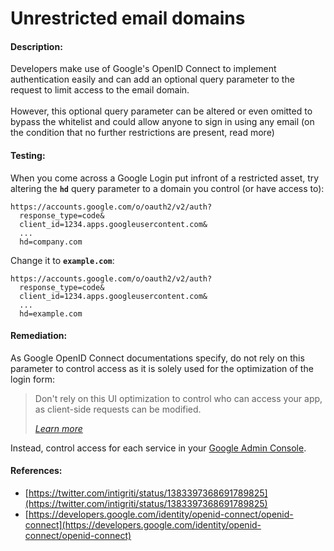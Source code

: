 # Unrestricted email domains

#### Description:

Developers make use of Google's OpenID Connect to implement authentication easily and can add an optional query parameter to the request to limit access to the email domain.\
\
However, this optional query parameter can be altered or even omitted to bypass the whitelist and could allow anyone to sign in using any email (on the condition that no further restrictions are present, read more)

#### Testing:

When you come across a Google Login put infront of a restricted asset, try altering the **`hd`** query parameter to a domain you control (or have access to):

```http
https://accounts.google.com/o/oauth2/v2/auth?
  response_type=code&
  client_id=1234.apps.googleusercontent.com&
  ...
  hd=company.com
```

Change it to **`example.com`**:

```
https://accounts.google.com/o/oauth2/v2/auth?
  response_type=code&
  client_id=1234.apps.googleusercontent.com&
  ...
  hd=example.com
```

#### Remediation:

As Google OpenID Connect documentations specify, do not rely on this parameter to control access as it is solely used for the optimization of the login form:

> Don't rely on this UI optimization to control who can access your app, as client-side requests can be modified.
>
> [_Learn more_](https://developers.google.com/identity/openid-connect/openid-connect#hd-param)

Instead, control access for each service in your [Google Admin Console](https://admin.google.com).

#### References:

* [https://twitter.com/intigriti/status/1383397368691789825](https://twitter.com/intigriti/status/1383397368691789825)
* [https://developers.google.com/identity/openid-connect/openid-connect](https://developers.google.com/identity/openid-connect/openid-connect)
